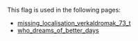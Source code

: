 This flag is used in the following pages:
 - [missing_localisation_verkaldromak_73_t](../events/missing_localisation_verkaldromak_73_t.md)
 - [who_dreams_of_better_days](../events/who_dreams_of_better_days.md)
